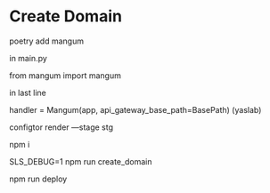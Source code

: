 # Create Domain

poetry  add mangum

in main.py

from mangum import mangum

in last line

handler = Mangum\(app, api\_gateway\_base\_path=BasePath\) \(yaslab\)

configtor render —stage stg

npm i

SLS\_DEBUG=1 npm run create\_domain

npm run deploy

